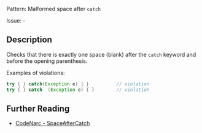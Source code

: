 Pattern: Malformed space after `catch`

Issue: -

## Description

Checks that there is exactly one space (blank) after the `catch` keyword and before the opening parenthesis.

Examples of violations:

``` groovy
try { } catch(Exception e) { }          // violation
try { } catch  (Exception e) { }        // violation
```

## Further Reading

* [CodeNarc - SpaceAfterCatch](http://codenarc.sourceforge.net/codenarc-rules-formatting.html#SpaceAfterCatch)